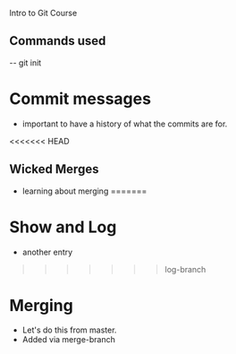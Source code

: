 Intro to Git Course


## Commands used

-- git init

# Commit messages
- important to have a history of what the commits are for.

<<<<<<< HEAD

## Wicked Merges
- learning about merging
=======
# Show and Log
- another entry
>>>>>>> log-branch

# Merging
- Let's do this from master.
- Added via merge-branch
